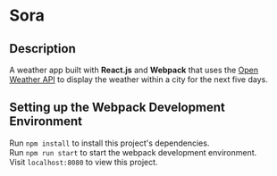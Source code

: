 # Sora

## Description
A weather app built with **React.js** and **Webpack** that uses the [Open Weather API](openweathermap.org "Open Weather API") to display the weather within a city for the next five days.

## Setting up the Webpack Development Environment
Run `npm install` to install this project's dependencies.  
Run `npm run start` to start the webpack development environment.  
Visit `localhost:8080` to view this project.
